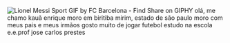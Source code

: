 ![Lionel Messi Sport GIF by FC Barcelona - Find   Share on GIPHY](https://github.com/kauachampions/kauachampions/assets/170649850/a668530d-e256-40a7-b7f8-20080acdb907)
olá, me chamo kauã enrique
moro em biritiba mirim, estado de são paulo
moro com meus pais e meus irmãos
gosto muito de jogar futebol
estudo na escola e.e.prof jose carlos prestes
